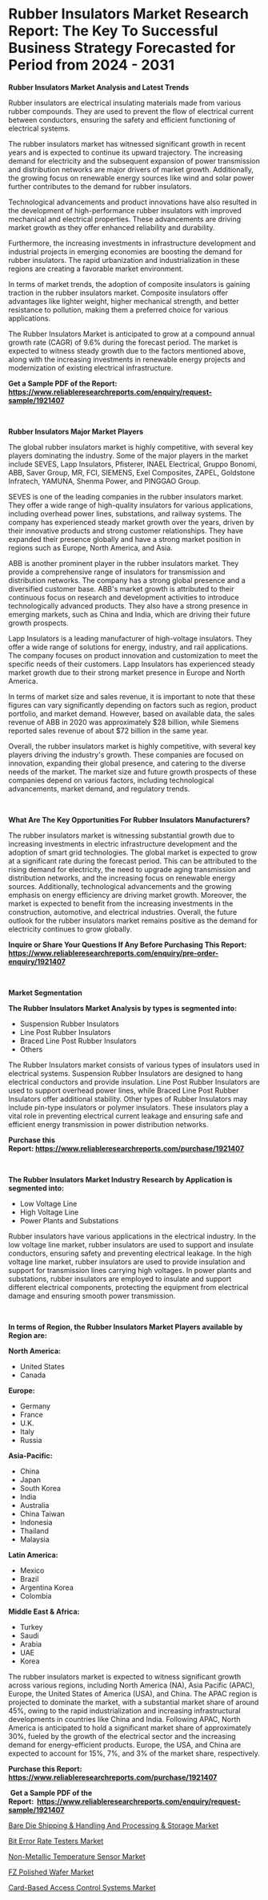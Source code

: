 <p><h1>Rubber Insulators Market Research Report: The Key To Successful Business Strategy Forecasted for Period from 2024 - 2031</h1></p><p><strong>Rubber Insulators Market Analysis and Latest Trends</strong></p>
<p><p>Rubber insulators are electrical insulating materials made from various rubber compounds. They are used to prevent the flow of electrical current between conductors, ensuring the safety and efficient functioning of electrical systems.</p><p>The rubber insulators market has witnessed significant growth in recent years and is expected to continue its upward trajectory. The increasing demand for electricity and the subsequent expansion of power transmission and distribution networks are major drivers of market growth. Additionally, the growing focus on renewable energy sources like wind and solar power further contributes to the demand for rubber insulators.</p><p>Technological advancements and product innovations have also resulted in the development of high-performance rubber insulators with improved mechanical and electrical properties. These advancements are driving market growth as they offer enhanced reliability and durability.</p><p>Furthermore, the increasing investments in infrastructure development and industrial projects in emerging economies are boosting the demand for rubber insulators. The rapid urbanization and industrialization in these regions are creating a favorable market environment.</p><p>In terms of market trends, the adoption of composite insulators is gaining traction in the rubber insulators market. Composite insulators offer advantages like lighter weight, higher mechanical strength, and better resistance to pollution, making them a preferred choice for various applications.</p><p>The Rubber Insulators Market is anticipated to grow at a compound annual growth rate (CAGR) of 9.6% during the forecast period. The market is expected to witness steady growth due to the factors mentioned above, along with the increasing investments in renewable energy projects and modernization of existing electrical infrastructure.</p></p>
<p><strong>Get a Sample PDF of the Report:&nbsp; <a href="https://www.reliableresearchreports.com/enquiry/request-sample/1921407">https://www.reliableresearchreports.com/enquiry/request-sample/1921407</a></strong></p>
<p>&nbsp;</p>
<p><strong>Rubber Insulators Major Market Players</strong></p>
<p><p>The global rubber insulators market is highly competitive, with several key players dominating the industry. Some of the major players in the market include SEVES, Lapp Insulators, Pfisterer, INAEL Electrical, Gruppo Bonomi, ABB, Saver Group, MR, FCI, SIEMENS, Exel Composites, ZAPEL, Goldstone Infratech, YAMUNA, Shenma Power, and PINGGAO Group.</p><p>SEVES is one of the leading companies in the rubber insulators market. They offer a wide range of high-quality insulators for various applications, including overhead power lines, substations, and railway systems. The company has experienced steady market growth over the years, driven by their innovative products and strong customer relationships. They have expanded their presence globally and have a strong market position in regions such as Europe, North America, and Asia.</p><p>ABB is another prominent player in the rubber insulators market. They provide a comprehensive range of insulators for transmission and distribution networks. The company has a strong global presence and a diversified customer base. ABB's market growth is attributed to their continuous focus on research and development activities to introduce technologically advanced products. They also have a strong presence in emerging markets, such as China and India, which are driving their future growth prospects.</p><p>Lapp Insulators is a leading manufacturer of high-voltage insulators. They offer a wide range of solutions for energy, industry, and rail applications. The company focuses on product innovation and customization to meet the specific needs of their customers. Lapp Insulators has experienced steady market growth due to their strong market presence in Europe and North America.</p><p>In terms of market size and sales revenue, it is important to note that these figures can vary significantly depending on factors such as region, product portfolio, and market demand. However, based on available data, the sales revenue of ABB in 2020 was approximately $28 billion, while Siemens reported sales revenue of about $72 billion in the same year.</p><p>Overall, the rubber insulators market is highly competitive, with several key players driving the industry's growth. These companies are focused on innovation, expanding their global presence, and catering to the diverse needs of the market. The market size and future growth prospects of these companies depend on various factors, including technological advancements, market demand, and regulatory trends.</p></p>
<p>&nbsp;</p>
<p><strong>What Are The Key Opportunities For Rubber Insulators Manufacturers?</strong></p>
<p><p>The rubber insulators market is witnessing substantial growth due to increasing investments in electric infrastructure development and the adoption of smart grid technologies. The global market is expected to grow at a significant rate during the forecast period. This can be attributed to the rising demand for electricity, the need to upgrade aging transmission and distribution networks, and the increasing focus on renewable energy sources. Additionally, technological advancements and the growing emphasis on energy efficiency are driving market growth. Moreover, the market is expected to benefit from the increasing investments in the construction, automotive, and electrical industries. Overall, the future outlook for the rubber insulators market remains positive as the demand for electricity continues to grow globally.</p></p>
<p><strong>Inquire or Share Your Questions If Any Before Purchasing This Report: <a href="https://www.reliableresearchreports.com/enquiry/pre-order-enquiry/1921407">https://www.reliableresearchreports.com/enquiry/pre-order-enquiry/1921407</a></strong></p>
<p>&nbsp;</p>
<p><strong>Market Segmentation</strong></p>
<p><strong>The Rubber Insulators Market Analysis by types is segmented into:</strong></p>
<p><ul><li>Suspension Rubber Insulators</li><li>Line Post Rubber Insulators</li><li>Braced Line Post Rubber Insulators</li><li>Others</li></ul></p>
<p><p>The Rubber Insulators market consists of various types of insulators used in electrical systems. Suspension Rubber Insulators are designed to hang electrical conductors and provide insulation. Line Post Rubber Insulators are used to support overhead power lines, while Braced Line Post Rubber Insulators offer additional stability. Other types of Rubber Insulators may include pin-type insulators or polymer insulators. These insulators play a vital role in preventing electrical current leakage and ensuring safe and efficient energy transmission in power distribution networks.</p></p>
<p><strong>Purchase this Report:&nbsp;<a href="https://www.reliableresearchreports.com/purchase/1921407">https://www.reliableresearchreports.com/purchase/1921407</a></strong></p>
<p>&nbsp;</p>
<p><strong>The Rubber Insulators Market Industry Research by Application is segmented into:</strong></p>
<p><ul><li>Low Voltage Line</li><li>High Voltage Line</li><li>Power Plants and Substations</li></ul></p>
<p><p>Rubber insulators have various applications in the electrical industry. In the low voltage line market, rubber insulators are used to support and insulate conductors, ensuring safety and preventing electrical leakage. In the high voltage line market, rubber insulators are used to provide insulation and support for transmission lines carrying high voltages. In power plants and substations, rubber insulators are employed to insulate and support different electrical components, protecting the equipment from electrical damage and ensuring smooth power transmission.</p></p>
<p>&nbsp;</p>
<p><strong>In terms of Region, the Rubber Insulators Market Players available by Region are:</strong></p>
<p>
    <p> <strong> North America: </strong>
        <ul>
            <li>United States</li>
            <li>Canada</li>
        </ul>
        </p> 
    <p> <strong> Europe: </strong>
        <ul>
            <li>Germany</li>
            <li>France</li>
            <li>U.K.</li>
            <li>Italy</li>
            <li>Russia</li>
        </ul>
        </p> 
    <p> <strong> Asia-Pacific: </strong>
        <ul>
            <li>China</li>
            <li>Japan</li>
            <li>South Korea</li>
            <li>India</li>
            <li>Australia</li>
            <li>China Taiwan</li>
            <li>Indonesia</li>
            <li>Thailand</li>
            <li>Malaysia</li>
        </ul>
        </p> 
    <p> <strong> Latin America: </strong>
        <ul>
            <li>Mexico</li>
            <li>Brazil</li>
            <li>Argentina Korea</li>
            <li>Colombia</li>
        </ul>
        </p> 
    <p> <strong> Middle East & Africa: </strong>
        <ul>
            <li>Turkey</li>
            <li>Saudi</li>
            <li>Arabia</li>
            <li>UAE</li>
            <li>Korea</li>
        </ul>
    </p>
    </p>
<p><p>The rubber insulators market is expected to witness significant growth across various regions, including North America (NA), Asia Pacific (APAC), Europe, the United States of America (USA), and China. The APAC region is projected to dominate the market, with a substantial market share of around 45%, owing to the rapid industrialization and increasing infrastructural developments in countries like China and India. Following APAC, North America is anticipated to hold a significant market share of approximately 30%, fueled by the growth of the electrical sector and the increasing demand for energy-efficient products. Europe, the USA, and China are expected to account for 15%, 7%, and 3% of the market share, respectively.</p></p>
<p><strong>Purchase this Report: <a href="https://www.reliableresearchreports.com/purchase/1921407">https://www.reliableresearchreports.com/purchase/1921407</a></strong></p>
<p>&nbsp;<strong>Get a Sample PDF of the Report:&nbsp;&nbsp;<a href="https://www.reliableresearchreports.com/enquiry/request-sample/1921407">https://www.reliableresearchreports.com/enquiry/request-sample/1921407</a></strong></p>
<p><strong></strong></p>
<p><p><a href="https://github.com/sougarounis/Market-Research-Report-List-1/blob/main/bare-die-shipping-handling-and-processing-storage-market.md">Bare Die Shipping & Handling And Processing & Storage Market</a></p><p><a href="https://github.com/mohamedbakry57/Market-Research-Report-List-1/blob/main/bit-error-rate-testers-market.md">Bit Error Rate Testers Market</a></p><p><a href="https://github.com/laholand/Market-Research-Report-List-1/blob/main/non-metallic-temperature-sensor-market.md">Non-Metallic Temperature Sensor Market</a></p><p><a href="https://github.com/angelajermaine/Market-Research-Report-List-1/blob/main/fz-polished-wafer-market.md">FZ Polished Wafer Market</a></p><p><a href="https://github.com/bracarafogo/Market-Research-Report-List-1/blob/main/card-based-access-control-systems-market.md">Card-Based Access Control Systems Market</a></p></p>